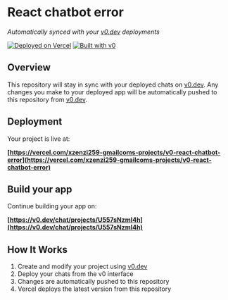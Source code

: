 # React chatbot error

*Automatically synced with your [v0.dev](https://v0.dev) deployments*

[![Deployed on Vercel](https://img.shields.io/badge/Deployed%20on-Vercel-black?style=for-the-badge&logo=vercel)](https://vercel.com/xzenzi259-gmailcoms-projects/v0-react-chatbot-error)
[![Built with v0](https://img.shields.io/badge/Built%20with-v0.dev-black?style=for-the-badge)](https://v0.dev/chat/projects/U557sNzmI4h)

## Overview

This repository will stay in sync with your deployed chats on [v0.dev](https://v0.dev).
Any changes you make to your deployed app will be automatically pushed to this repository from [v0.dev](https://v0.dev).

## Deployment

Your project is live at:

**[https://vercel.com/xzenzi259-gmailcoms-projects/v0-react-chatbot-error](https://vercel.com/xzenzi259-gmailcoms-projects/v0-react-chatbot-error)**

## Build your app

Continue building your app on:

**[https://v0.dev/chat/projects/U557sNzmI4h](https://v0.dev/chat/projects/U557sNzmI4h)**

## How It Works

1. Create and modify your project using [v0.dev](https://v0.dev)
2. Deploy your chats from the v0 interface
3. Changes are automatically pushed to this repository
4. Vercel deploys the latest version from this repository